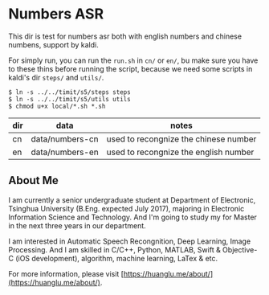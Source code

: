 # Numbers ASR

This dir is test for numbers asr both with english numbers and chinese numbens, support by kaldi.

For simply run, you can run the `run.sh` in `cn/` or `en/`, bu make sure you have to these thins before running the script, because we need some scripts in kaldi's dir `steps/` and `utils/`.

```
$ ln -s ../../timit/s5/steps steps
$ ln -s ../../timit/s5/utils utils
$ chmod u+x local/*.sh *.sh
```

|dir|data|notes|
|---|---|---|
|cn|data/numbers-cn|used to recongnize the chinese number|
|en|data/numbers-en|used to recongnize the english number|

## About Me

I am currently a senior undergraduate student at Department of Electronic, Tsinghua University (B.Eng. expected July 2017), majoring in Electronic Information Science and Technology. And I'm going to study my for Master in the next three years in our department.

I am interested in Automatic Speech Recongnition, Deep Learning, Image Processing. And I am skilled in C/C++, Python, MATLAB, Swift & Objective-C (iOS development), algorithm, machine learning, LaTex & etc.

For more information, please visit [https://huanglu.me/about/](https://huanglu.me/about/).
